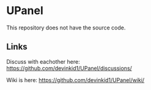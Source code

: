 # UPanel
This repository does not have the source code.

## Links
Discuss with eachother here: https://github.com/devinkid1/UPanel/discussions/

Wiki is here: https://github.com/devinkid1/UPanel/wiki/
